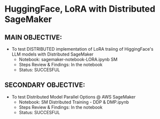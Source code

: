 # HuggingFace, LoRA with Distributed SageMaker

## MAIN OBJECTIVE:
- To test DISTRIBUTED implementation of LoRA traiing of HiggingFace's LLM models with Distributed SageMaker
  - Notebook: sagemaker-notebook-LORA.ipynb SM
  - Steps Review & Findings: In the notebook
  - Status: SUCCESFUL 

## SECONDARY OBJECTIVE:
- To test Distributed Model Parallel Options @ AWS SageMaker
  - Notebook: SM Distributed Training - DDP & DMP.ipynb
  - Steps Review & Findings: In the notebook
  - Status: SUCCESFUL

